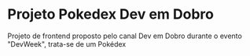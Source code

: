 # Projeto Pokedex Dev em Dobro
 Projeto de frontend proposto pelo canal Dev em Dobro durante o evento "DevWeek", trata-se de um Pokédex
